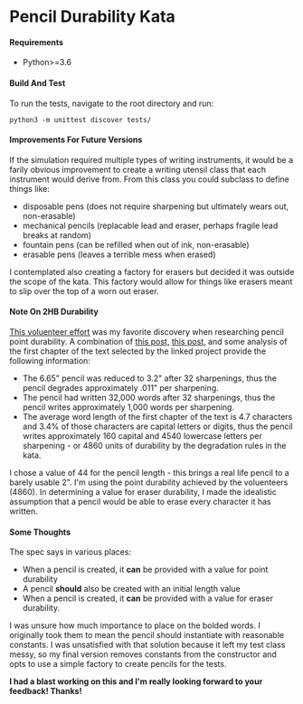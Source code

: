 # Pencil Durability Kata
#### Requirements
- Python>=3.6
#### Build And Test
To run the tests, navigate to the root directory and run:

    python3 -m unittest discover tests/

#### Improvements For Future Versions
If the simulation required multiple types of writing instruments, it would be a farily obvious improvement to create a writing utensil class that each instrument would derive from. From this class you could subclass to define things like:
- disposable pens (does not require sharpening but ultimately wears out, non-erasable)
- mechanical pencils (replacable lead and eraser, perhaps fragile lead breaks at random)
- fountain pens (can be refilled when out of ink, non-erasable)
- erasable pens (leaves a terrible mess when erased)

I contemplated also creating a factory for erasers but decided it was outside the scope of the kata. This factory would allow for things like erasers meant to slip over the top of a worn out eraser.
#### Note On 2HB Durability
[This voluenteer effort](http://towriteamockingbird.blogspot.com) was my favorite discovery when researching pencil point durability. A combination of [this post,](http://towriteamockingbird.blogspot.com/2007/05/report-after-32-hours-into-effort.html) [this post,](http://towriteamockingbird.blogspot.com/2007/06/our-final-word-count-is.html) and some analysis of the first chapter of the text selected by the linked project provide the following information:
- The 6.65" pencil was reduced to 3.2" after 32 sharpenings, thus the pencil degrades approximately .011" per sharpening.
- The pencil had written 32,000 words after 32 sharpenings, thus the pencil writes approximately 1,000 words per sharpening.
- The average word length of the first chapter of the text is 4.7 characters and 3.4% of those characters are capital letters or digits, thus the pencil writes approximately 160 capital and 4540 lowercase letters per sharpening - or 4860 units of durability by the degradation rules in the kata.

I chose a value of 44 for the pencil length - this brings a real life pencil to a barely usable 2". I'm using the point durability achieved by the voluenteers (4860). In determining a value for eraser durability, I made the idealistic assumption that a pencil would be able to erase every character it has written.

#### Some Thoughts
The spec says in various places:
- When a pencil is created, it **can** be provided with a value for point durability
- A pencil **should** also be created with an initial length value
- When a pencil is created, it **can** be provided with a value for eraser durability.

I was unsure how much importance to place on the bolded words. I originally took them to mean the pencil should instantiate with reasonable constants. I was unsatisfied with that solution because it left my test class messy, so my final version removes constants from the constructor and opts to use a simple factory to create pencils for the tests.


**I had a blast working on this and I'm really looking forward to your feedback! Thanks!**
